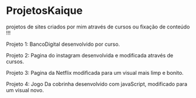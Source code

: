 # ProjetosKaique
projetos de sites criados por mim através de cursos ou fixação de conteúdo !!!

Projeto 1: BancoDigital desenvolvido por curso.

Projeto 2: Pagina do instagram desenvolvida e modificada através de cursos.

Projeto 3: Pagina da Netflix modificada para um visual mais limp e bonito.

Projeto 4: Jogo Da cobrinha desenvolvido com javaScript, modificado para um visual novo.
